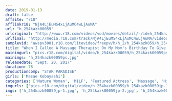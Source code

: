 ```yaml
---
date: 2019-01-13
draft: false
affsite: "r18"
afflinkr18: "NjA4LjEuMS4xLjAuMC4wLjAuMA"
url: "h_254kazk00059"
urloriginal: "http://www.r18.com/videos/vod/movies/detail/-/id=h_254kazk00059"
urlfinal: "http://media.r18.com/track/NjA4LjEuMS4xLjAuMC4wLjAuMA/videos/vod/movies/detail/-/id=h_254kazk00059"
samplevid: "awspv3001.r18.com/litevideo/freepv/h/h_2/h_254kazk059/h_254kazk059_dmb_w.mp4"
title: "When I Called A Massage Therapist On My Mom's Birthday To Give Her An Erotic Massage... M.K (55) Masae Kobayashi"
mainimgurl: "pics.r18.com/digital/video/h_254kazk00059/h_254kazk00059ps.jpg"
mainimgs: "h_254kazk00059ps.jpg"
releasedate: "Sept. 20, 2017"
duration: 78
productioncomp: "STAR PARADISE"
girls: ['Masae Kobayashi']
categories: ['Mature Woman', 'MILF', 'Featured Actress', 'Massage', 'Hi-Def']
imgurls: ['pics.r18.com/digital/video/h_254kazk00059/h_254kazk00059jp-1.jpg', 'pics.r18.com/digital/video/h_254kazk00059/h_254kazk00059jp-2.jpg', 'pics.r18.com/digital/video/h_254kazk00059/h_254kazk00059jp-3.jpg', 'pics.r18.com/digital/video/h_254kazk00059/h_254kazk00059jp-4.jpg', 'pics.r18.com/digital/video/h_254kazk00059/h_254kazk00059jp-5.jpg', 'pics.r18.com/digital/video/h_254kazk00059/h_254kazk00059jp-6.jpg', 'pics.r18.com/digital/video/h_254kazk00059/h_254kazk00059jp-7.jpg', 'pics.r18.com/digital/video/h_254kazk00059/h_254kazk00059jp-8.jpg', 'pics.r18.com/digital/video/h_254kazk00059/h_254kazk00059jp-9.jpg', 'pics.r18.com/digital/video/h_254kazk00059/h_254kazk00059jp-10.jpg', 'pics.r18.com/digital/video/h_254kazk00059/h_254kazk00059jp-11.jpg', 'pics.r18.com/digital/video/h_254kazk00059/h_254kazk00059jp-12.jpg', 'pics.r18.com/digital/video/h_254kazk00059/h_254kazk00059jp-13.jpg', 'pics.r18.com/digital/video/h_254kazk00059/h_254kazk00059jp-14.jpg', 'pics.r18.com/digital/video/h_254kazk00059/h_254kazk00059jp-15.jpg', 'pics.r18.com/digital/video/h_254kazk00059/h_254kazk00059jp-16.jpg', 'pics.r18.com/digital/video/h_254kazk00059/h_254kazk00059jp-17.jpg', 'pics.r18.com/digital/video/h_254kazk00059/h_254kazk00059jp-18.jpg', 'pics.r18.com/digital/video/h_254kazk00059/h_254kazk00059jp-19.jpg', 'pics.r18.com/digital/video/h_254kazk00059/h_254kazk00059jp-20.jpg']
imgs: ['h_254kazk00059jp-1.jpg', 'h_254kazk00059jp-2.jpg', 'h_254kazk00059jp-3.jpg', 'h_254kazk00059jp-4.jpg', 'h_254kazk00059jp-5.jpg', 'h_254kazk00059jp-6.jpg', 'h_254kazk00059jp-7.jpg', 'h_254kazk00059jp-8.jpg', 'h_254kazk00059jp-9.jpg', 'h_254kazk00059jp-10.jpg', 'h_254kazk00059jp-11.jpg', 'h_254kazk00059jp-12.jpg', 'h_254kazk00059jp-13.jpg', 'h_254kazk00059jp-14.jpg', 'h_254kazk00059jp-15.jpg', 'h_254kazk00059jp-16.jpg', 'h_254kazk00059jp-17.jpg', 'h_254kazk00059jp-18.jpg', 'h_254kazk00059jp-19.jpg', 'h_254kazk00059jp-20.jpg']
---
```

